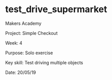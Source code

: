 # test_drive_supermarket

Makers Academy

Project: Simple Checkout

Week: 4

Purpose: Solo exercise

Key skill: Test driving multiple objects

Date: 20/05/19


